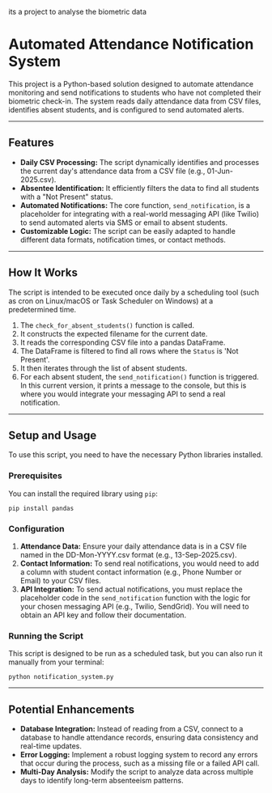 its a project to analyse the biometric data

<h1>Automated Attendance Notification System</h1>
<p>This project is a Python-based solution designed to automate attendance monitoring and send notifications to students who have not completed their biometric check-in. The system reads daily attendance data from CSV files, identifies absent students, and is configured to send automated alerts.</p>

<hr>

<h2>Features</h2>
<ul>
<li>
<strong>Daily CSV Processing:</strong> The script dynamically identifies and processes the current day's attendance data from a CSV file (e.g., 01-Jun-2025.csv).
</li>
<li>
<strong>Absentee Identification:</strong> It efficiently filters the data to find all students with a "Not Present" status.
</li>
<li>
<strong>Automated Notifications:</strong> The core function, <code>send_notification</code>, is a placeholder for integrating with a real-world messaging API (like Twilio) to send automated alerts via SMS or email to absent students.
</li>
<li>
<strong>Customizable Logic:</strong> The script can be easily adapted to handle different data formats, notification times, or contact methods.
</li>
</ul>

<hr>

<h2>How It Works</h2>
<p>The script is intended to be executed once daily by a scheduling tool (such as cron on Linux/macOS or Task Scheduler on Windows) at a predetermined time.</p>
<ol>
<li>The <code>check_for_absent_students()</code> function is called.</li>
<li>It constructs the expected filename for the current date.</li>
<li>It reads the corresponding CSV file into a pandas DataFrame.</li>
<li>The DataFrame is filtered to find all rows where the <code>Status</code> is 'Not Present'.</li>
<li>It then iterates through the list of absent students.</li>
<li>For each absent student, the <code>send_notification()</code> function is triggered. In this current version, it prints a message to the console, but this is where you would integrate your messaging API to send a real notification.</li>
</ol>

<hr>

<h2>Setup and Usage</h2>
<p>To use this script, you need to have the necessary Python libraries installed.</p>

<h3>Prerequisites</h3>
<p>You can install the required library using <code>pip</code>:</p>
<pre><code>pip install pandas</code></pre>

<h3>Configuration</h3>
<ol>
<li>
<strong>Attendance Data:</strong> Ensure your daily attendance data is in a CSV file named in the DD-Mon-YYYY.csv format (e.g., 13-Sep-2025.csv).
</li>
<li>
<strong>Contact Information:</strong> To send real notifications, you would need to add a column with student contact information (e.g., Phone Number or Email) to your CSV files.
</li>
<li>
<strong>API Integration:</strong> To send actual notifications, you must replace the placeholder code in the <code>send_notification</code> function with the logic for your chosen messaging API (e.g., Twilio, SendGrid). You will need to obtain an API key and follow their documentation.
</li>
</ol>

<h3>Running the Script</h3>
<p>This script is designed to be run as a scheduled task, but you can also run it manually from your terminal:</p>
<pre><code>python notification_system.py</code></pre>

<hr>

<h2>Potential Enhancements</h2>
<ul>
<li>
<strong>Database Integration:</strong> Instead of reading from a CSV, connect to a database to handle attendance records, ensuring data consistency and real-time updates.
</li>
<li>
<strong>Error Logging:</strong> Implement a robust logging system to record any errors that occur during the process, such as a missing file or a failed API call.
</li>
<li>
<strong>Multi-Day Analysis:</strong> Modify the script to analyze data across multiple days to identify long-term absenteeism patterns.
</li>
</ul>

</body>
</html>
